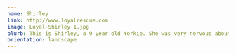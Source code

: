 ```yaml
---
name: Shirley
link: http://www.loyalrescue.com
image: Loyal-Shirley-1.jpg
blurb: This is Shirley, a 9 year old Yorkie. She was very nervous about her Rescue Pawtrait today...that is until she realized that the GOOD treats were being handed out!
orientation: landscape
---
```

